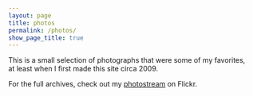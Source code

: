 ```yaml
---
layout: page
title: photos
permalink: /photos/
show_page_title: true
---
```


This is a small selection of photographs that were some of my favorites,<br/>
at least when I first made this site circa 2009.

For the full archives, check out my
[photostream](http://www.flickr.com/photos/chrispcampbell/) on Flickr.
<br/>
<br/>

<script src="https://ajax.googleapis.com/ajax/libs/jquery/1.12.4/jquery.min.js"></script>

<script src="{{ base.url | prepend: site.url }}/assets/js/photos.js"></script>

<style>
<!--
#thumb_container {
    position: relative;
    float: left;
    background-color:transparent;
    //background-color:#000000;
    //width: 332px;
    width: 249px;
    padding: 0px;
}

#thumb_container ul#thumb_list {
    margin: 0;
    padding: 0;
}

#thumb_container ul#thumb_list li {
    margin: 0;
    position: relative;
    padding: 0;
    float: left;
    list-style: none;
}

.table_content {
    width: 950px;
    margin-left: auto;
    margin-right: auto;
}

#image_container {
    margin-left: 40px;
    float: left;
    //float: right;
}

.main_img_div {
    //border: 1px solid green;
    width: 450px;
    //height: 450px;
    height: 581px;
    display: table-cell;
    text-align: center;
    vertical-align: middle;
}

.main_img {
    vertical-align: middle;
}

.cell_img {
    padding: 4px;
    float: left;
    cursor: pointer;
}
-->
</style>

<div id="thumb_container">
    <ul id="thumb_list">
        <!-- The function displayThumbs() uses this unordered list -->
    </ul>
</div>

<div id="image_container">
    <div>
    </div>
</div>

